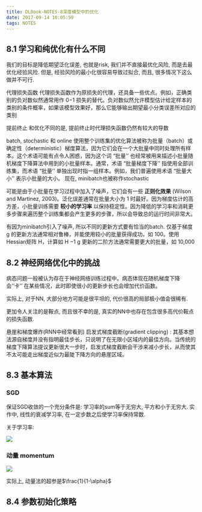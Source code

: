 ```yaml
---
title: DLBook-NOTES-8深度模型中的优化
date: 2017-09-14 10:05:59
tags: NOTES
---
```


## 8.1 学习和纯优化有什么不同

我们的目标是降低期望泛化误差, 也就是risk, 我们并不直接最优化风险, 而是去最优化经验风险. 但是, 经验风险的最小化很容易导致过拟合, 而且, 很多情况下这么做并不可行. 

代理损失函数
    代理损失函数作为原损失的代理，还具备一些优点。例如，正确类别的负对数似然通常用作 0−1 损失的替代。负对数似然允许模型估计给定样本的类别的条件概率，如果该模型效果好，那么它能够输出期望最小分类误差所对应的类别

提前终止
    和优化不同的是, 提前终止时代理损失函数仍然有较大的导数

batch, stochastic 和 online
    使用整个训练集的优化算法被称为批量（batch）或确定性（deterministic）梯度算法，因为它们会在一个大批量中同时处理所有样本。这个术语可能有点令人困惑，因为这个词 “批量’’ 也经常被用来描述小批量随机梯度下降算法中用到的小批量样本。通常，术语 “批量梯度下降’’ 指使用全部训练集，而术语 “批量’’ 单独出现时指一组样本。例如，我们普遍使用术语 “批量大小’’ 表示小批量的大小。
    现在, minibatch也被称作stochastic

可能是由于小批量在学习过程中加入了噪声，它们会有一些 **正则化效果**  (Wilson and Martinez, 2003)。泛化误差通常在批量大小为 1 时最好。因为梯度估计的高方差，小批量训练需要 **较小的学习率** 以保持稳定性。因为降低的学习率和消耗更多步骤来遍历整个训练集都会产生更多的步骤，所以会导致总的运行时间非常大。

有因为minibatch引入了噪声, 所以不同的更新方式要有恰当的batch. 仅基于梯度 g 的更新方法通常相对鲁棒，并能使用较小的批量获得成功，如 100。使用Hessian矩阵 H，计算如 H −1 g 更新的二阶方法通常需要更大的批量，如 10,000


<!-- more -->

## 8.2 神经网络优化中的挑战

病态问题一般被认为存在于神经网络训练过程中。病态体现在随机梯度下降会‘‘卡’’ 在某些情况，此时即使很小的更新步长也会增加代价函数。

实际上, 对于NN, 大部分地方可能是很平坦的, 代价很高的局部极小值会很稀有. 

更加令人关注的是鞍点, 而且很不幸的是, 真实的NN中也存在包含很多高代价鞍点的损失函数.

悬崖和梯度爆炸(RNN中经常看到)
    启发式梯度截断(gradient clipping) : 其基本想法源自梯度并没有指明最佳步长，只说明了在无限小区域内的最佳方向。当传统的梯度下降算法提议更新很大一步时，启发式梯度截断会干涉来减小步长，从而使其不太可能走出梯度近似为最陡下降方向的悬崖区域。


## 8.3 基本算法

### SGD

保证SGD收敛的一个充分条件是: 学习率的sum等于无穷大, 平方和小于无穷大. 实作中, 线性的衰减学习率, 在一定步数之后使学习率保持常数.

关于学习率:

![](http://otivusbsc.bkt.clouddn.com/0d67e28a-fc0a-4138-8860-bd15ef4eef1f)

### 动量 momentum

![](http://otivusbsc.bkt.clouddn.com/0423f958-d1be-4dd6-9403-00d710ae7a73)

实际上, 动量法的超参是$\frac{1}{1-\alpha}$


## 8.4 参数初始化策略


